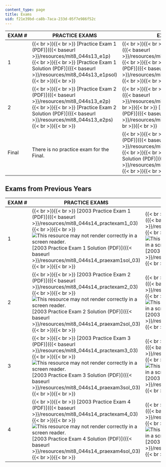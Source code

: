 ```yaml
---
content_type: page
title: Exams
uid: f21e39bd-ca8b-7aca-233d-05f7e986f52c
---
```


| EXAM # | PRACTICE EXAMS | EXAMS |
| --- | --- | --- |
| 1 |  {{< br >}}{{< br >}} [Practice Exam 1 (PDF)]({{< baseurl >}}/resources/mit8_044s13_e1p) {{< br >}}{{< br >}} [Practice Exam 1 Solution (PDF)]({{< baseurl >}}/resources/mit8_044s13_e1psol) {{< br >}}{{< br >}}  |  {{< br >}}{{< br >}} [Exam 1 (PDF)]({{< baseurl >}}/resources/mit8_044s13_e1_b) {{< br >}}{{< br >}} [Exam 1 Solution (PDF)]({{< baseurl >}}/resources/mit8_044s13_e1sol_b) {{< br >}}{{< br >}}  |
| 2 |  {{< br >}}{{< br >}} [Practice Exam 2 (PDF)]({{< baseurl >}}/resources/mit8_044s13_e2p) {{< br >}}{{< br >}} [Practice Exam 2 Solution (PDF)]({{< baseurl >}}/resources/mit8_044s13_e2ps) {{< br >}}{{< br >}}  |  {{< br >}}{{< br >}} [Exam 2 (PDF)]({{< baseurl >}}/resources/mit8_044s13_e2) {{< br >}}{{< br >}} [Exam 2 Solution (PDF)]({{< baseurl >}}/resources/mit8_044s13_e2s) {{< br >}}{{< br >}}  |
| Final | There is no practice exam for the Final. |  {{< br >}}{{< br >}} [Final Exam (PDF)]({{< baseurl >}}/resources/mit8_044s13_final) {{< br >}}{{< br >}} [Final Exam Solution (PDF)]({{< baseurl >}}/resources/mit8_044s13_final_s) {{< br >}}{{< br >}}  

Exams from Previous Years
-------------------------

| EXAM # | PRACTICE EXAMS | 2003 EXAMS | 2004 EXAMS |
| --- | --- | --- | --- |
| 1 |  {{< br >}}{{< br >}} [2003 Practice Exam 1 (PDF)]({{< baseurl >}}/resources/mit8_044s14_practexam1_03) {{< br >}}{{< br >}} ![This resource may not render correctly in a screen reader.](/images/inacessible.gif)[2003 Practice Exam 1 Solution (PDF)]({{< baseurl >}}/resources/mit8_044s14_praexam1sol_03) {{< br >}}{{< br >}}  |  {{< br >}}{{< br >}} [2003 Exam 1 (PDF)]({{< baseurl >}}/resources/mit8_044s14_exam1_03) {{< br >}}{{< br >}} ![This resource may not render correctly in a screen reader.](/images/inacessible.gif)[2003 Exam 1 Solution (PDF)]({{< baseurl >}}/resources/mit8_044s14_exam1sol_03) {{< br >}}{{< br >}}  |  {{< br >}}{{< br >}} [2004 Exam 1 (PDF)]({{< baseurl >}}/resources/mit8_044s14_exam1_04) {{< br >}}{{< br >}} ![This resource may not render correctly in a screen reader.](/images/inacessible.gif)[2004 Exam 1 Solution (PDF)]({{< baseurl >}}/resources/mit8_044s14_exam1sol_04) {{< br >}}{{< br >}}  |
| 2 |  {{< br >}}{{< br >}} [2003 Practice Exam 2 (PDF)]({{< baseurl >}}/resources/mit8_044s14_practexam2_03) {{< br >}}{{< br >}} ![This resource may not render correctly in a screen reader.](/images/inacessible.gif)[2003 Practice Exam 2 Solution (PDF)]({{< baseurl >}}/resources/mit8_044s14_praexam2sol_03) {{< br >}}{{< br >}}  |  {{< br >}}{{< br >}} [2003 Exam 2 (PDF)]({{< baseurl >}}/resources/mit8_044s14_exam2_03) {{< br >}}{{< br >}} ![This resource may not render correctly in a screen reader.](/images/inacessible.gif)[2003 Exam 2 Solution (PDF)]({{< baseurl >}}/resources/mit8_044s14_exam2sol_03) {{< br >}}{{< br >}}  |  {{< br >}}{{< br >}} [2004 Exam 2 (PDF)]({{< baseurl >}}/resources/mit8_044s14_exam2_04) {{< br >}}{{< br >}} ![This resource may not render correctly in a screen reader.](/images/inacessible.gif)[2004 Exam 2 Solution (PDF)]({{< baseurl >}}/resources/mit8_044s14_exam2sol_04) {{< br >}}{{< br >}}  |
| 3 |  {{< br >}}{{< br >}} [2003 Practice Exam 3 (PDF)]({{< baseurl >}}/resources/mit8_044s14_practexam3_03) {{< br >}}{{< br >}} ![This resource may not render correctly in a screen reader.](/images/inacessible.gif)[2003 Practice Exam 3 Solution (PDF)]({{< baseurl >}}/resources/mit8_044s14_praexam3sol_03) {{< br >}}{{< br >}}  |  {{< br >}}{{< br >}} [2003 Exam 3 (PDF)]({{< baseurl >}}/resources/mit8_044s14_exam3_03) {{< br >}}{{< br >}} ![This resource may not render correctly in a screen reader.](/images/inacessible.gif)[2003 Exam 3 Solution (PDF)]({{< baseurl >}}/resources/mit8_044s14_exam3sol_03) {{< br >}}{{< br >}}  |  {{< br >}}{{< br >}} [2004 Exam 3 (PDF)]({{< baseurl >}}/resources/mit8_044s14_exam3_04) {{< br >}}{{< br >}} ![This resource may not render correctly in a screen reader.](/images/inacessible.gif)[2004 Exam 3 Solution (PDF)]({{< baseurl >}}/resources/mit8_044s14_exam3sol_04) {{< br >}}{{< br >}}  |
| 4 |  {{< br >}}{{< br >}} [2003 Practice Exam 4 (PDF)]({{< baseurl >}}/resources/mit8_044s14_practexam4_03) {{< br >}}{{< br >}} ![This resource may not render correctly in a screen reader.](/images/inacessible.gif)[2003 Practice Exam 4 Solution (PDF)]({{< baseurl >}}/resources/mit8_044s14_praexam4sol_03) {{< br >}}{{< br >}}  |  {{< br >}}{{< br >}} [2003 Exam 4 (PDF)]({{< baseurl >}}/resources/mit8_044s14_exam4_03) {{< br >}}{{< br >}} ![This resource may not render correctly in a screen reader.](/images/inacessible.gif)[2003 Exam 4 Solution (PDF)]({{< baseurl >}}/resources/mit8_044s14_exam4sol_03) {{< br >}}{{< br >}}  |  {{< br >}}{{< br >}} [2004 Exam 4 (PDF)]({{< baseurl >}}/resources/mit8_044s14_exam4_04) {{< br >}}{{< br >}} ![This resource may not render correctly in a screen reader.](/images/inacessible.gif)[2004 Exam 4 Solution (PDF)]({{< baseurl >}}/resources/mit8_044s14_exam4sol_04) {{< br >}}{{< br >}}